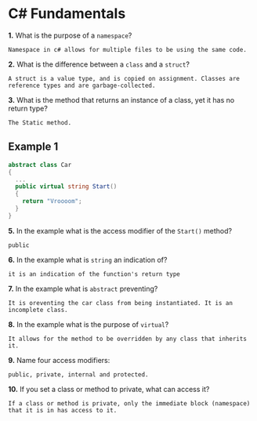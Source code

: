 # C# Fundamentals


**1.** What is the purpose of a `namespace`?
<!-- enter you answer in the space below -->
```
Namespace in c# allows for multiple files to be using the same code.
```
**2.** What is the difference between a `class` and a `struct`?
<!-- enter you answer in the space below -->
```
A struct is a value type, and is copied on assignment. Classes are reference types and are garbage-collected.
```
**3.** What is the method that returns an instance of a class, yet it has no return type?
<!-- enter you answer in the space below -->
```
The Static method.
```
## Example 1
```c#
abstract class Car
{
  ...
  public virtual string Start()
  {
    return "Vroooom";
  }
}
```
**5.** In the example what is the access modifier of the `Start()` method?
<!-- enter you answer in the space below -->
```
public
```
**6.** In the example what is `string` an indication of?
<!-- enter you answer in the space below -->
```
it is an indication of the function's return type
```
**7.** In the example what is `abstract` preventing?
<!-- enter you answer in the space below -->
```
It is oreventing the car class from being instantiated. It is an incomplete class.
```
**8.** In the example what is the purpose of `virtual`?
<!-- enter you answer in the space below -->
```
It allows for the method to be overridden by any class that inherits it.
```
**9.** Name four access modifiers:
<!-- enter you answer in the space below -->
```
public, private, internal and protected.
```
**10.** If you set a class or method to private, what can access it?
<!-- enter you answer in the space below -->
```
If a class or method is private, only the immediate block (namespace) that it is in has access to it.
```